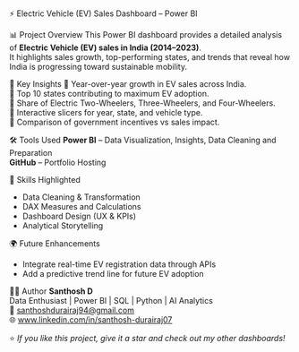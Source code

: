 ⚡ Electric Vehicle (EV) Sales Dashboard – Power BI

📊 Project Overview
  This Power BI dashboard provides a detailed analysis of **Electric Vehicle (EV) sales in India (2014–2023)**.  
  It highlights sales growth, top-performing states, and trends that reveal how India is progressing toward sustainable mobility.

🚗 Key Insights
🔹 Year-over-year growth in EV sales across India.  
🔹 Top 10 states contributing to maximum EV adoption.  
🔹 Share of Electric Two-Wheelers, Three-Wheelers, and Four-Wheelers.  
🔹 Interactive slicers for year, state, and vehicle type.  
🔹 Comparison of government incentives vs sales impact.

🛠 Tools Used
**Power BI** – Data Visualization, Insights, Data Cleaning and Preparation  
**GitHub** – Portfolio Hosting  

🎯 Skills Highlighted
- Data Cleaning & Transformation  
- DAX Measures and Calculations  
- Dashboard Design (UX & KPIs)  
- Analytical Storytelling  

🌍 Future Enhancements
- Integrate real-time EV registration data through APIs  
- Add a predictive trend line for future EV adoption  

👨‍💻 Author
**Santhosh D**  
Data Enthusiast | Power BI | SQL | Python | AI Analytics  
📧 santhoshdurairaj94@gmail.com  
🌐 www.linkedin.com/in/santhosh-durairaj07

⭐ *If you like this project, give it a star and check out my other dashboards!*
